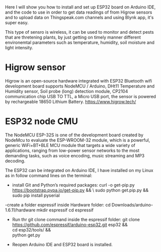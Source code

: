 Here I will show you how to install and set up ESP32 board on Arduino IDE, and the code to use in order to get data readings of  from Higrow sensors and to upload data on Thingspeak.com channels and using Blynk app, it's super easy.

This type of sensro is wireless, it can be used to monitor and  detect pests that are thretening plants, by just getting on timely manner different environemtal parameters such as temperature, humidity, soil moisture and light intensity. 

# Higrow sensor 
Higrow is an open-source hardware integrated with ESP32 Bluetooth wifi development board supports NodeMCU / Arduino, DHt11 Temperature and Humidity sensor, Soil probe (long) detection module, CP2104 communication chip USB TO TTL, a Micro USB port, the sensor is powered by rechargeable 18650 Lithium Battery.
https://www.higrow.tech/ 

# ESP32 node CMU 
The NodeMCU ESP-32S is one of the development board created by NodeMcu to evaluate the ESP-WROOM-32 module, which is a powerful, generic WiFi+BT+BLE MCU module that targets a wide variety of applications, ranging from low-power sensor networks to the most demanding tasks, such as voice encoding, music streaming and MP3 decoding.

The ESP32 can be integrated on Arduino IDE, I have installed on my Linux as in follow command lines on the terminal:
- install Git and Python’s required packages:
curl -o get-pip.py https://bootstrap.pypa.io/get-pip.py && \ 
sudo python get.pip.py && \
sudo pip install pyserial

-create a folder espressif inside Hardware folder:
cd Downloads/arduino-1.6.11/hardware
mkdir espressif 
cd espressif

- Run thr git clone command inside the espressif folder:
git clone https://github.com/espressif/arduino-esp32.git esp32 && \
cd esp32/tools/ && \
python get.py

- Reopen Arduino IDE and ESP32 board is installed. 
